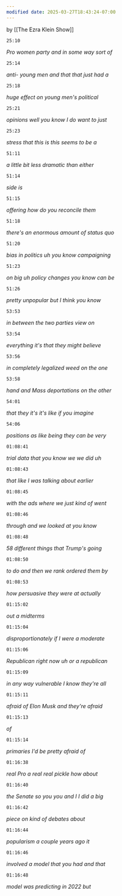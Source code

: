 ```yaml
---
modified date: 2025-03-27T18:43:24-07:00
---
```

 
 by [[The Ezra Klein Show]] 


```timestamp 
25:10 
``` 
 *Pro women party and in some way sort of*

```timestamp 
25:14 
``` 
 *anti- young men and that that just had a*

```timestamp 
25:18 
``` 
 *huge effect on young men's political*

```timestamp 
25:21 
``` 
 *opinions well you know I do want to just*

```timestamp 
25:23 
``` 
 *stress that this is this seems to be a*


```timestamp 
51:11 
``` 
 *a little bit less dramatic than either*

```timestamp 
51:14 
``` 
 *side is*

```timestamp 
51:15 
``` 
 *offering how do you reconcile them*

```timestamp 
51:18 
``` 
 *there's an enormous amount of status quo*

```timestamp 
51:20 
``` 
 *bias in politics uh you know campaigning*

```timestamp 
51:23 
``` 
 *on big uh policy changes you know can be*

```timestamp 
51:26 
``` 
 *pretty unpopular but I think you know*


```timestamp 
53:53 
``` 
 *in between the two parties view on*

```timestamp 
53:54 
``` 
 *everything it's that they might believe*

```timestamp 
53:56 
``` 
 *in completely legalized weed on the one*

```timestamp 
53:58 
``` 
 *hand and Mass deportations on the other*

```timestamp 
54:01 
``` 
 *that they it's it's like if you imagine*

```timestamp 
54:06 
``` 
 *positions as like being they can be very*


```timestamp 
01:08:41 
``` 
 *trial data that you know we we did uh*

```timestamp 
01:08:43 
``` 
 *that like I was talking about earlier*

```timestamp 
01:08:45 
``` 
 *with the ads where we just kind of went*

```timestamp 
01:08:46 
``` 
 *through and we looked at you know*

```timestamp 
01:08:48 
``` 
 *58 different things that Trump's going*

```timestamp 
01:08:50 
``` 
 *to do and then we rank ordered them by*

```timestamp 
01:08:53 
``` 
 *how persuasive they were at actually*


```timestamp 
01:15:02 
``` 
 *out a midterms*

```timestamp 
01:15:04 
``` 
 *disproportionately if I were a moderate*

```timestamp 
01:15:06 
``` 
 *Republican right now uh or a republican*

```timestamp 
01:15:09 
``` 
 *in any way vulnerable I know they're all*

```timestamp 
01:15:11 
``` 
 *afraid of Elon Musk and they're afraid*

```timestamp 
01:15:13 
``` 
 *of*

```timestamp 
01:15:14 
``` 
 *primaries I'd be pretty afraid of*


```timestamp 
01:16:38 
``` 
 *real Pro a real real pickle how about*

```timestamp 
01:16:40 
``` 
 *the Senate so you you and I I did a big*

```timestamp 
01:16:42 
``` 
 *piece on kind of debates about*

```timestamp 
01:16:44 
``` 
 *popularism a couple years ago it*

```timestamp 
01:16:46 
``` 
 *involved a model that you had and that*

```timestamp 
01:16:48 
``` 
 *model was predicting in 2022 but*
